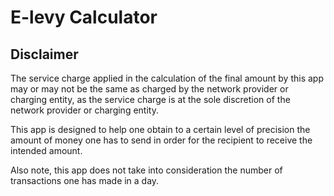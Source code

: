 # E-levy Calculator

## Disclaimer
The service charge applied in the calculation of the final amount by this app may or may not be the same as charged by the network provider or charging entity, as the service charge is at the sole discretion of the network provider or charging entity.

This app is designed to help one obtain to a certain level of precision the amount of money one has to send in order for the recipient to receive the intended amount.

Also note, this app does not take into consideration the number of transactions one has made in a day.


